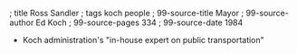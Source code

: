 ; title Ross Sandler
; tags koch people
; 99-source-title Mayor
; 99-source-author Ed Koch
; 99-source-pages 334
; 99-source-date 1984

- Koch administration's "in-house expert on public transportation"
